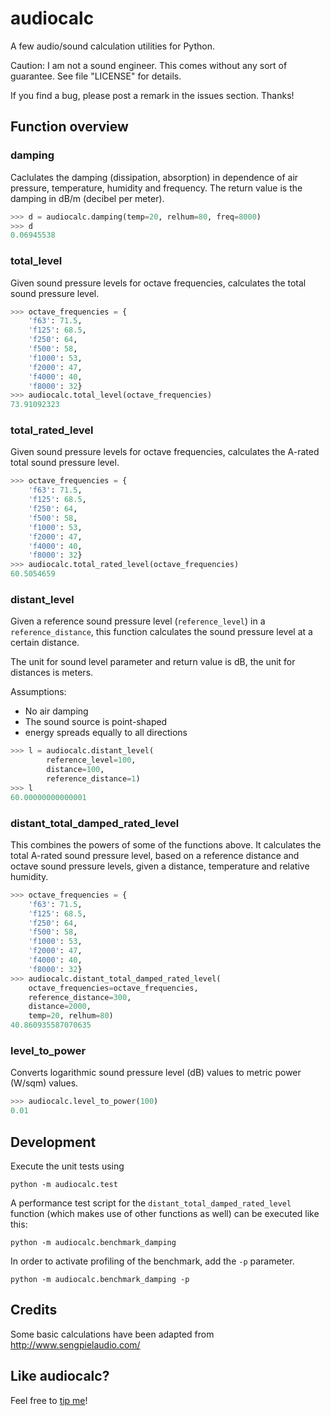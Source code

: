 audiocalc
=========

A few audio/sound calculation utilities for Python.

Caution: I am not a sound engineer. This comes without any sort of guarantee. See file "LICENSE" for details.

If you find a bug, please post a remark in the issues section. Thanks!

## Function overview

### damping

Caclulates the damping (dissipation, absorption) in dependence of air pressure, temperature, humidity and frequency. The return value is the damping in dB/m (decibel per meter).

```python
>>> d = audiocalc.damping(temp=20, relhum=80, freq=8000)
>>> d
0.06945538
```

### total_level

Given sound pressure levels for octave frequencies, calculates the total sound pressure level.

```python
>>> octave_frequencies = {
    'f63': 71.5,
    'f125': 68.5,
    'f250': 64,
    'f500': 58,
    'f1000': 53,
    'f2000': 47,
    'f4000': 40,
    'f8000': 32}
>>> audiocalc.total_level(octave_frequencies)
73.91092323
```

### total_rated_level

Given sound pressure levels for octave frequencies, calculates the A-rated total sound pressure level.

```python
>>> octave_frequencies = {
    'f63': 71.5,
    'f125': 68.5,
    'f250': 64,
    'f500': 58,
    'f1000': 53,
    'f2000': 47,
    'f4000': 40,
    'f8000': 32}
>>> audiocalc.total_rated_level(octave_frequencies)
60.5054659
```

### distant_level

Given a reference sound pressure level (`reference_level`) in a `reference_distance`, this function calculates the sound pressure level at a certain distance.

The unit for sound level parameter and return value is dB, the unit for distances is meters.

Assumptions:

* No air damping
* The sound source is point-shaped
* energy spreads equally to all directions

```python
>>> l = audiocalc.distant_level(
        reference_level=100,
        distance=100,
        reference_distance=1)
>>> l
60.00000000000001
```

### distant_total_damped_rated_level

This combines the powers of some of the functions above. It calculates the total A-rated sound pressure level, based on a reference distance and octave sound pressure levels, given a distance, temperature and relative humidity.

```python
>>> octave_frequencies = {
    'f63': 71.5,
    'f125': 68.5,
    'f250': 64,
    'f500': 58,
    'f1000': 53,
    'f2000': 47,
    'f4000': 40,
    'f8000': 32}
>>> audiocalc.distant_total_damped_rated_level(
    octave_frequencies=octave_frequencies,
    reference_distance=300,
    distance=2000,
    temp=20, relhum=80)
40.860935587070635
```

### level_to_power

Converts logarithmic sound pressure level (dB) values to metric power (W/sqm) values.

```python
>>> audiocalc.level_to_power(100)
0.01
```

## Development

Execute the unit tests using

    python -m audiocalc.test

A performance test script for the `distant_total_damped_rated_level` function (which makes use of other functions as well) can be executed like this:

    python -m audiocalc.benchmark_damping

In order to activate profiling of the benchmark, add the `-p` parameter.

    python -m audiocalc.benchmark_damping -p


## Credits

Some basic calculations have been adapted from http://www.sengpielaudio.com/

## Like audiocalc?

Feel free to [tip me](https://www.gittip.com/marians/)!
